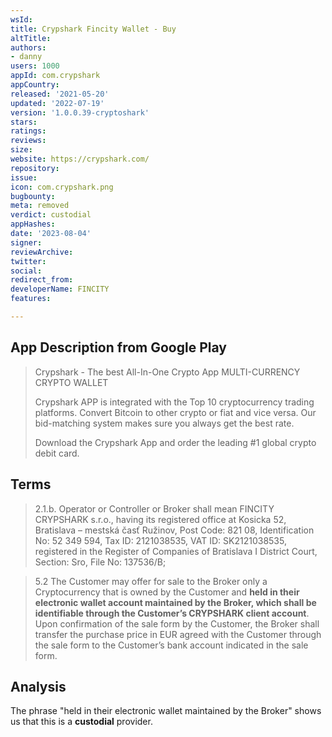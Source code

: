 ```yaml
---
wsId: 
title: Crypshark Fincity Wallet - Buy
altTitle: 
authors:
- danny
users: 1000
appId: com.crypshark
appCountry: 
released: '2021-05-20'
updated: '2022-07-19'
version: '1.0.0.39-cryptoshark'
stars: 
ratings: 
reviews: 
size: 
website: https://crypshark.com/
repository: 
issue: 
icon: com.crypshark.png
bugbounty: 
meta: removed
verdict: custodial
appHashes: 
date: '2023-08-04'
signer: 
reviewArchive: 
twitter: 
social: 
redirect_from: 
developerName: FINCITY
features: 

---
```


## App Description from Google Play

> Crypshark - The best All-In-One Crypto App
> MULTI-CURRENCY CRYPTO WALLET
>
> Crypshark APP is integrated with the Top 10 cryptocurrency trading platforms. Convert Bitcoin to other crypto or fiat and vice versa. Our bid-matching system makes sure you always get the best rate.
>
> Download the Crypshark App and order the leading #1 global crypto debit card.

## Terms 

> 2.1.b. Operator or Controller or Broker shall mean FINCITY CRYPSHARK s.r.o., having its registered office at Kosicka 52, Bratislava – mestská časť Ružinov, Post Code: 821 08, Identification No: 52 349 594, Tax ID: 2121038535, VAT ID: SK2121038535, registered in the Register of Companies of Bratislava I District Court, Section: Sro, File No: 137536/B;

> 5.2 The Customer may offer for sale to the Broker only a Cryptocurrency that is owned by the Customer and **held in their electronic wallet account maintained by the Broker, which shall be identifiable through the Customer’s CRYPSHARK client account**. Upon confirmation of the sale form by the Customer, the Broker shall transfer the purchase price in EUR agreed with the Customer through the sale form to the Customer’s bank account indicated in the sale form.

## Analysis 

The phrase "held in their electronic wallet maintained by the Broker" shows us that this is a **custodial** provider.

